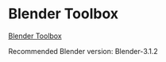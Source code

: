 # Blender Toolbox


[Blender Toolbox](https://github.com/HTDerekLiu/BlenderToolbox)

Recommended Blender version: Blender-3.1.2
